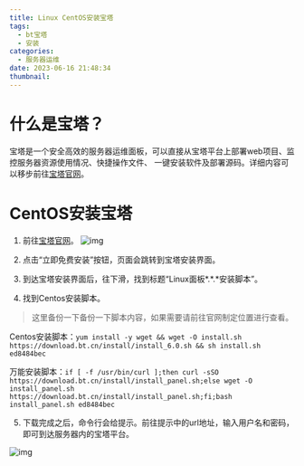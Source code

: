 ```yaml
---
title: Linux CentOS安装宝塔
tags:
  - bt宝塔
  - 安装
categories:
  - 服务器运维
date: 2023-06-16 21:48:34
thumbnail:
---
```

# 什么是宝塔？

宝塔是一个安全高效的服务器运维面板，可以直接从宝塔平台上部署web项目、监控服务器资源使用情况、快捷操作文件、
一键安装软件及部署源码。详细内容可以移步前往[宝塔官网](https://www.bt.cn/)。

# CentOS安装宝塔

1. 前往[宝塔官网](https://www.bt.cn/)。
![img](./01.png)

2. 点击“立即免费安装”按钮，页面会跳转到宝塔安装界面。
3. 到达宝塔安装界面后，往下滑，找到标题“Linux面板\*.\*.\*安装脚本”。
4. 找到Centos安装脚本。
> 这里备份一下备份一下脚本内容，如果需要请前往官网制定位置进行查看。

Centos安装脚本：`yum install -y wget && wget -O install.sh https://download.bt.cn/install/install_6.0.sh && sh install.sh ed8484bec`

万能安装脚本：`if [ -f /usr/bin/curl ];then curl -sSO https://download.bt.cn/install/install_panel.sh;else wget -O install_panel.sh https://download.bt.cn/install/install_panel.sh;fi;bash install_panel.sh ed8484bec`

5. 下载完成之后，命令行会给提示。前往提示中的url地址，输入用户名和密码，即可到达服务器内的宝塔平台。

![img](./02.png)
